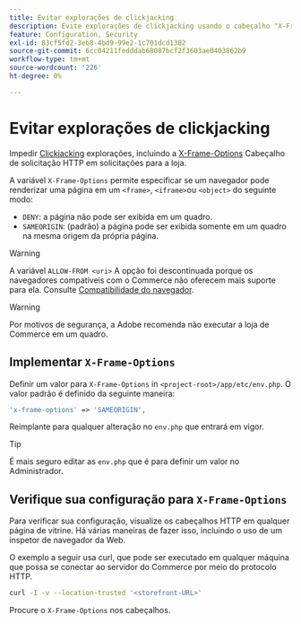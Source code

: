 ```yaml
---
title: Evitar explorações de clickjacking
description: Evite explorações de clickjacking usando o cabeçalho "X-Frame-Options" para controlar as renderizações da página.
feature: Configuration, Security
exl-id: 83cf5fd2-3eb8-4bd9-99e2-1c701dcd1382
source-git-commit: 6cc04211fedddab68087bcf2f3603ae0403862b9
workflow-type: tm+mt
source-wordcount: '226'
ht-degree: 0%

---
```


# Evitar explorações de clickjacking

Impedir [Clickjacking](https://owasp.org/www-community/attacks/Clickjacking) explorações, incluindo a [X-Frame-Options](https://datatracker.ietf.org/doc/html/rfc7034) Cabeçalho de solicitação HTTP em solicitações para a loja.

A variável `X-Frame-Options` permite especificar se um navegador pode renderizar uma página em um `<frame>`, `<iframe>`ou `<object>` do seguinte modo:

- `DENY`: a página não pode ser exibida em um quadro.
- `SAMEORIGIN`: (padrão) a página pode ser exibida somente em um quadro na mesma origem da própria página.

>[!WARNING]
>
>A variável `ALLOW-FROM <uri>` A opção foi descontinuada porque os navegadores compatíveis com o Commerce não oferecem mais suporte para ela. Consulte [Compatibilidade do navegador](https://developer.mozilla.org/en-US/docs/Web/HTTP/Headers/X-Frame-Options#browser_compatibility).

>[!WARNING]
>
>Por motivos de segurança, a Adobe recomenda não executar a loja de Commerce em um quadro.

## Implementar `X-Frame-Options`

Definir um valor para `X-Frame-Options` in `<project-root>/app/etc/env.php`. O valor padrão é definido da seguinte maneira:

```php
'x-frame-options' => 'SAMEORIGIN',
```

Reimplante para qualquer alteração no `env.php` que entrará em vigor.

>[!TIP]
>
>É mais seguro editar as `env.php` que é para definir um valor no Administrador.

## Verifique sua configuração para `X-Frame-Options`

Para verificar sua configuração, visualize os cabeçalhos HTTP em qualquer página de vitrine. Há várias maneiras de fazer isso, incluindo o uso de um inspetor de navegador da Web.

O exemplo a seguir usa curl, que pode ser executado em qualquer máquina que possa se conectar ao servidor do Commerce por meio do protocolo HTTP.

```bash
curl -I -v --location-trusted '<storefront-URL>'
```

Procure o `X-Frame-Options` nos cabeçalhos.
